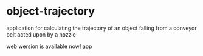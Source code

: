 # object-trajectory
application for calculating the trajectory of an object falling from a conveyor belt acted upon by a nozzle

web wersion is available now!
[app](https://object-trajectory.pages.dev/)
